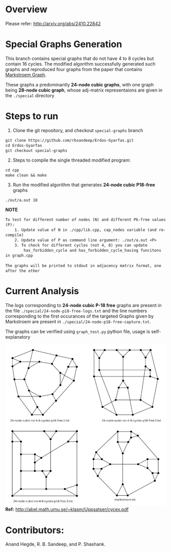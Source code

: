 # Overview

Please refer: http://arxiv.org/abs/2410.22842

# Special Graphs Generation

This branch contains special graphs that do not have 4 to 8 cycles but contain 16 cycles. The modified algorithm successfully generated such graphs and reproduced four graphs from the paper that contains [Markstroem Graph](http://abel.math.umu.se/~klasm/Uppsatser/cycex.pdf).

These graphs a predominantly **24-node cubic graphs**, with one graph being **28-node cubic graph**, whose adj-matrix representaions are given in the `./special` directory

# Steps to run

1. Clone the git repository, and checkout `special-graphs` branch

```
git clone https://github.com/rbsandeep/Erdos-Gyarfas.git
cd Erdos-Gyarfas
git checkout special-graphs
```

2. Steps to compile the single threaded modified program:

```
cd cpp
make clean && make
```

3. Run the modified algorithm that generates **24-node cubic P18-free** graphs

```
./out/a.out 18
```

**NOTE**

```
To test for different number of nodes (N) and different Pk-free values (P):
    1. Update value of N in ./cpp/lib.cpp, cap_nodes variable (and re-compile)
    2. Update value of P as command line argument: ./out/a.out <P>
    3. To check for different cycles (not 4, 8) you can update
        has_forbidden_cycle and has_forbidden_cycle_having funcitons in graph.cpp

The graphs will be printed to stdout in adjacency matrix format, one after the other
```

# Current Analysis

The logs corresponding to **24-node cubic P-18 free** graphs are present in the file `./special/24-node-p18-free-logs.txt` and the line numbers corresponding to the first occurances of the targeted Graphs given by Markstroem are present in `./special/24-node-p18-free-capture.txt`.

The graphs can be verified using `graph_test.py` python file, usage is self-explanatory

![Generated Grpahs](./special/graphs.png)
**Ref:** http://abel.math.umu.se/~klasm/Uppsatser/cycex.pdf

# Contributors:

Anand Hegde, R. B. Sandeep, and P. Shashank.
